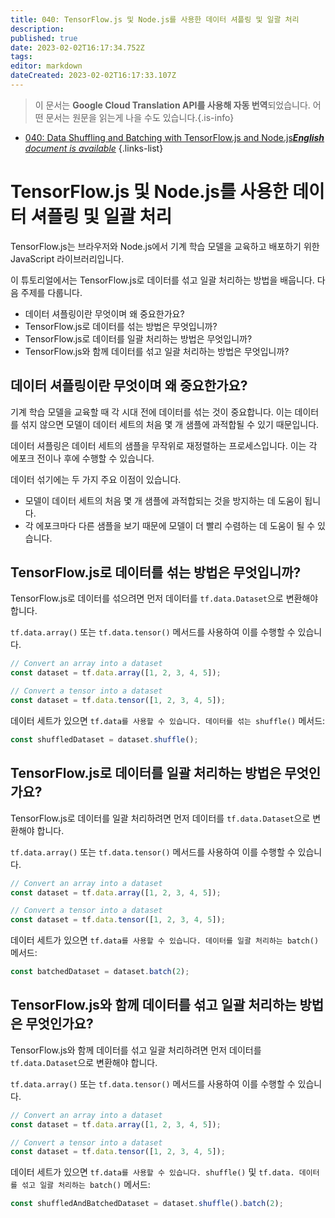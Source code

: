 ```yaml
---
title: 040: TensorFlow.js 및 Node.js를 사용한 데이터 셔플링 및 일괄 처리
description: 
published: true
date: 2023-02-02T16:17:34.752Z
tags: 
editor: markdown
dateCreated: 2023-02-02T16:17:33.107Z
---
```


> 이 문서는 **Google Cloud Translation API를 사용해 자동 번역**되었습니다.
어떤 문서는 원문을 읽는게 나을 수도 있습니다.{.is-info}



- [040: Data Shuffling and Batching with TensorFlow.js and Node.js***English** document is available*](/en/Knowledge-base/TensorFlow-js/Learning/040-data-shuffling-and-batching-with-tensorflow-js-and-node-js)
{.links-list}


# TensorFlow.js 및 Node.js를 사용한 데이터 셔플링 및 일괄 처리

TensorFlow.js는 브라우저와 Node.js에서 기계 학습 모델을 교육하고 배포하기 위한 JavaScript 라이브러리입니다.

이 튜토리얼에서는 TensorFlow.js로 데이터를 섞고 일괄 처리하는 방법을 배웁니다. 다음 주제를 다룹니다.

* 데이터 셔플링이란 무엇이며 왜 중요한가요?
* TensorFlow.js로 데이터를 섞는 방법은 무엇입니까?
* TensorFlow.js로 데이터를 일괄 처리하는 방법은 무엇입니까?
* TensorFlow.js와 함께 데이터를 섞고 일괄 처리하는 방법은 무엇입니까?

## 데이터 셔플링이란 무엇이며 왜 중요한가요?

기계 학습 모델을 교육할 때 각 시대 전에 데이터를 섞는 것이 중요합니다. 이는 데이터를 섞지 않으면 모델이 데이터 세트의 처음 몇 개 샘플에 과적합될 수 있기 때문입니다.

데이터 셔플링은 데이터 세트의 샘플을 무작위로 재정렬하는 프로세스입니다. 이는 각 에포크 전이나 후에 수행할 수 있습니다.

데이터 섞기에는 두 가지 주요 이점이 있습니다.

* 모델이 데이터 세트의 처음 몇 개 샘플에 과적합되는 것을 방지하는 데 도움이 됩니다.
* 각 에포크마다 다른 샘플을 보기 때문에 모델이 더 빨리 수렴하는 데 도움이 될 수 있습니다.

## TensorFlow.js로 데이터를 섞는 방법은 무엇입니까?

TensorFlow.js로 데이터를 섞으려면 먼저 데이터를 `tf.data.Dataset`으로 변환해야 합니다.

`tf.data.array()` 또는 `tf.data.tensor()` 메서드를 사용하여 이를 수행할 수 있습니다.

```js
// Convert an array into a dataset
const dataset = tf.data.array([1, 2, 3, 4, 5]);

// Convert a tensor into a dataset
const dataset = tf.data.tensor([1, 2, 3, 4, 5]);
```

데이터 세트가 있으면 `tf.data를 사용할 수 있습니다. 데이터를 섞는 shuffle()` 메서드:

```js
const shuffledDataset = dataset.shuffle();
```

## TensorFlow.js로 데이터를 일괄 처리하는 방법은 무엇인가요?

TensorFlow.js로 데이터를 일괄 처리하려면 먼저 데이터를 `tf.data.Dataset`으로 변환해야 합니다.

`tf.data.array()` 또는 `tf.data.tensor()` 메서드를 사용하여 이를 수행할 수 있습니다.

```js
// Convert an array into a dataset
const dataset = tf.data.array([1, 2, 3, 4, 5]);

// Convert a tensor into a dataset
const dataset = tf.data.tensor([1, 2, 3, 4, 5]);
```

데이터 세트가 있으면 `tf.data를 사용할 수 있습니다. 데이터를 일괄 처리하는 batch()` 메서드:

```js
const batchedDataset = dataset.batch(2);
```

## TensorFlow.js와 함께 데이터를 섞고 일괄 처리하는 방법은 무엇인가요?

TensorFlow.js와 함께 데이터를 섞고 일괄 처리하려면 먼저 데이터를 `tf.data.Dataset`으로 변환해야 합니다.

`tf.data.array()` 또는 `tf.data.tensor()` 메서드를 사용하여 이를 수행할 수 있습니다.

```js
// Convert an array into a dataset
const dataset = tf.data.array([1, 2, 3, 4, 5]);

// Convert a tensor into a dataset
const dataset = tf.data.tensor([1, 2, 3, 4, 5]);
```

데이터 세트가 있으면 `tf.data를 사용할 수 있습니다. shuffle()` 및 `tf.data. 데이터를 섞고 일괄 처리하는 batch()` 메서드:

```js
const shuffledAndBatchedDataset = dataset.shuffle().batch(2);
```